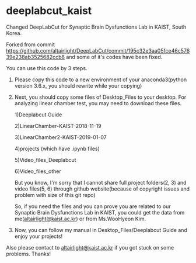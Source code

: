 # deeplabcut_kaist
Changed DeepLabCut for Synaptic Brain Dysfunctions Lab in KAIST, South Korea.

Forked from commit https://github.com/altairlight/DeepLabCut/commit/195c32e3aa05fce46c57639e238ab3525682ccb8 and some of it's codes have been fixed. 

You can use this code by 3 steps.

1. Please copy this code to a new environment of your anaconda3(python version 3.6.x, you should rewrite while your copying)

2. Next, you should copy some files of Desktop_Files to your desktop. For analyzing linear chamber test, you may need to download these files.

    1)Deeplabcut Guide

    2)LinearChamber-KAIST-2018-11-19
    
    3)LinearChamber2-KAIST-2019-01-07
    
    4)projects (which have .ipynb files)
    
    5)Video_files_Deeplabcut
    
    6)Video_files_other
    
    But you know, I'm sorry that I cannot share full project folders(2, 3) and video files(5, 6) through github website(because of copyright issues and problem with size of this git repo) 
    
    So, if you need the files and you can prove you are related to our Synaptic Brain Dysfunctions Lab in KAIST, you could get the data from me(altairlight@kaist.ac.kr) or from Ms.WooHyeon Kim.

3. Now, you can follow my manual in Desktop_Files/Deeplabcut Guide and enjoy your projects!

Also please contact to altairlight@kaist.ac.kr if you got stuck on some problems. Thanks!
